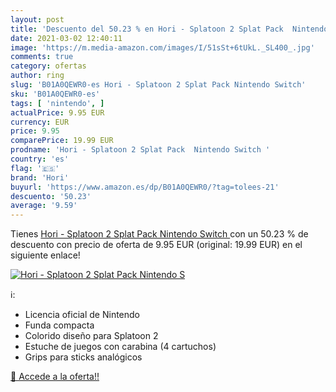 ```yaml
---
layout: post
title: 'Descuento del 50.23 % en Hori - Splatoon 2 Splat Pack  Nintendo S'
date: 2021-03-02 12:40:11
image: 'https://m.media-amazon.com/images/I/51sSt+6tUkL._SL400_.jpg'
comments: true
category: ofertas
author: ring
slug: 'B01A0QEWR0-es Hori - Splatoon 2 Splat Pack Nintendo Switch'
sku: 'B01A0QEWR0-es'
tags: [ 'nintendo', ]
actualPrice: 9.95 EUR
currency: EUR
price: 9.95
comparePrice: 19.99 EUR
prodname: 'Hori - Splatoon 2 Splat Pack  Nintendo Switch '
country: 'es'
flag: '🇪🇸'
brand: 'Hori'
buyurl: 'https://www.amazon.es/dp/B01A0QEWR0/?tag=tolees-21'
descuento: '50.23'
average: '9.59'
---
```


Tienes [Hori - Splatoon 2 Splat Pack  Nintendo Switch ](https://www.amazon.es/dp/B01A0QEWR0/?tag=tolees-21) con un 50.23 % de descuento con precio de oferta de 9.95 EUR (original: 19.99 EUR) en el siguiente enlace!

[![Hori - Splatoon 2 Splat Pack  Nintendo S](https://m.media-amazon.com/images/I/51sSt+6tUkL._SL400_.jpg)](https://www.amazon.es/dp/B01A0QEWR0/?tag=tolees-21)

ℹ️:

- Licencia oficial de Nintendo
- Funda compacta
- Colorido diseño para Splatoon 2
- Estuche de juegos con carabina (4 cartuchos)
- Grips para sticks analógicos

[🛒 Accede a la oferta!!](https://www.amazon.es/dp/B01A0QEWR0/?tag=tolees-21)
